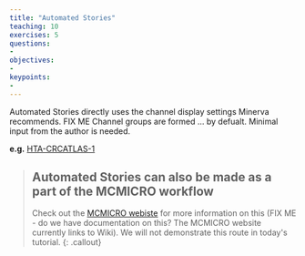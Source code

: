 ```yaml
---
title: "Automated Stories"
teaching: 10
exercises: 5
questions:
- 
objectives:
- 
keypoints:
- 
---
```


Automated Stories directly uses the channel display settings Minerva recommends. FIX ME Channel
groups are formed ... by defualt. Minimal input from the author is needed.

**e.g.** [HTA-CRCATLAS-1](https://labsyspharm.github.io/HTA-CRCATLAS-1/minerva/crc03-overview.html)

> ## Automated Stories can also be made as a part of the MCMICRO workflow
> Check out the [MCMICRO webiste](https://mcmicro.org/overview/#visualization) for more information
> on this (FIX ME - do we have documentation on this? The MCMICRO website currently links to Wiki).
> We will not demonstrate this route in today's tutorial.
{: .callout}